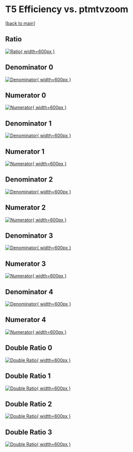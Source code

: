 # T5 Efficiency vs. ptmtvzoom

[[back to main](./)]



## Ratio

[![Ratio](../mtv/var/T5_xtr_0_1_eff_ptmtvzoom.png){ width=600px }](../mtv/var/T5_xtr_0_1_eff_ptmtvzoom.pdf)

## Denominator 0

[![Denominator](../mtv/den/T5_xtr_0_1_eff_ptmtvzoom_den0.png){ width=600px }](../mtv/den/T5_xtr_0_1_eff_ptmtvzoom_den0.pdf)

## Numerator 0

[![Numerator](../mtv/num/T5_xtr_0_1_eff_ptmtvzoom_num0.png){ width=600px }](../mtv/num/T5_xtr_0_1_eff_ptmtvzoom_num0.pdf)

## Denominator 1

[![Denominator](../mtv/den/T5_xtr_0_1_eff_ptmtvzoom_den1.png){ width=600px }](../mtv/den/T5_xtr_0_1_eff_ptmtvzoom_den1.pdf)

## Numerator 1

[![Numerator](../mtv/num/T5_xtr_0_1_eff_ptmtvzoom_num1.png){ width=600px }](../mtv/num/T5_xtr_0_1_eff_ptmtvzoom_num1.pdf)

## Denominator 2

[![Denominator](../mtv/den/T5_xtr_0_1_eff_ptmtvzoom_den2.png){ width=600px }](../mtv/den/T5_xtr_0_1_eff_ptmtvzoom_den2.pdf)

## Numerator 2

[![Numerator](../mtv/num/T5_xtr_0_1_eff_ptmtvzoom_num2.png){ width=600px }](../mtv/num/T5_xtr_0_1_eff_ptmtvzoom_num2.pdf)

## Denominator 3

[![Denominator](../mtv/den/T5_xtr_0_1_eff_ptmtvzoom_den3.png){ width=600px }](../mtv/den/T5_xtr_0_1_eff_ptmtvzoom_den3.pdf)

## Numerator 3

[![Numerator](../mtv/num/T5_xtr_0_1_eff_ptmtvzoom_num3.png){ width=600px }](../mtv/num/T5_xtr_0_1_eff_ptmtvzoom_num3.pdf)

## Denominator 4

[![Denominator](../mtv/den/T5_xtr_0_1_eff_ptmtvzoom_den4.png){ width=600px }](../mtv/den/T5_xtr_0_1_eff_ptmtvzoom_den4.pdf)

## Numerator 4

[![Numerator](../mtv/num/T5_xtr_0_1_eff_ptmtvzoom_num4.png){ width=600px }](../mtv/num/T5_xtr_0_1_eff_ptmtvzoom_num4.pdf)

## Double Ratio 0

[![Double Ratio](../mtv/ratio/T5_xtr_0_1_eff_ptmtvzoom_ratio0.png){ width=600px }](../mtv/ratio/T5_xtr_0_1_eff_ptmtvzoom_ratio0.pdf)

## Double Ratio 1

[![Double Ratio](../mtv/ratio/T5_xtr_0_1_eff_ptmtvzoom_ratio1.png){ width=600px }](../mtv/ratio/T5_xtr_0_1_eff_ptmtvzoom_ratio1.pdf)

## Double Ratio 2

[![Double Ratio](../mtv/ratio/T5_xtr_0_1_eff_ptmtvzoom_ratio2.png){ width=600px }](../mtv/ratio/T5_xtr_0_1_eff_ptmtvzoom_ratio2.pdf)

## Double Ratio 3

[![Double Ratio](../mtv/ratio/T5_xtr_0_1_eff_ptmtvzoom_ratio3.png){ width=600px }](../mtv/ratio/T5_xtr_0_1_eff_ptmtvzoom_ratio3.pdf)

